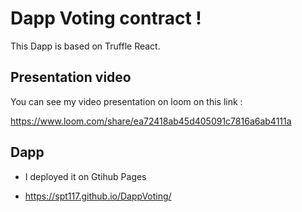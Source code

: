 # Dapp Voting contract !

This Dapp is based on Truffle React.

## Presentation video

You can see my video presentation on loom on this link :

https://www.loom.com/share/ea72418ab45d405091c7816a6ab4111a


## Dapp

- I deployed it on Gtihub Pages

  
- https://spt117.github.io/DappVoting/
